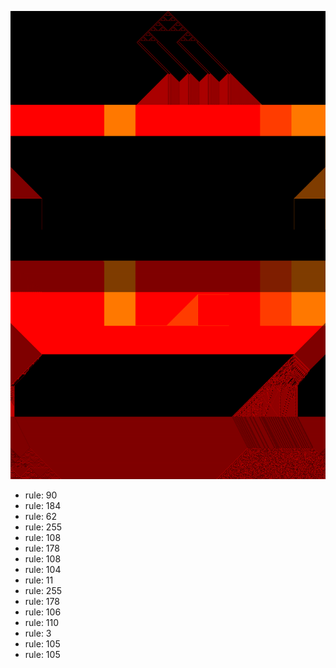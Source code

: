 ![photo](./output.png) 
 * rule: 90
* rule: 184
* rule: 62
* rule: 255
* rule: 108
* rule: 178
* rule: 108
* rule: 104
* rule: 11
* rule: 255
* rule: 178
* rule: 106
* rule: 110
* rule: 3
* rule: 105
* rule: 105
